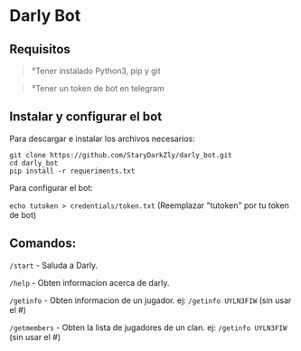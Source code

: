 # Darly Bot

## Requisitos

>°Tener instalado Python3, pip y git

>°Tener un token de bot en telegram

## Instalar y configurar el bot

 Para descargar e instalar los archivos necesarios:

```
git clone https://github.com/StaryDarkZly/darly_bot.git
cd darly_bot
pip install -r requeriments.txt
```

 Para configurar el bot:

`echo tutoken > credentials/token.txt` (Reemplazar "tutoken" por tu token de bot)

## Comandos:

`/start`      - Saluda a Darly.

`/help`       - Obten informacion acerca de darly.

`/getinfo`    - Obten informacion de un jugador.
    ej: `/getinfo UYLN3FIW`  (sin usar el #)

`/getmembers` - Obten la lista de jugadores de un clan.
    ej: `/getinfo UYLN3FIW`  (sin usar el #)
